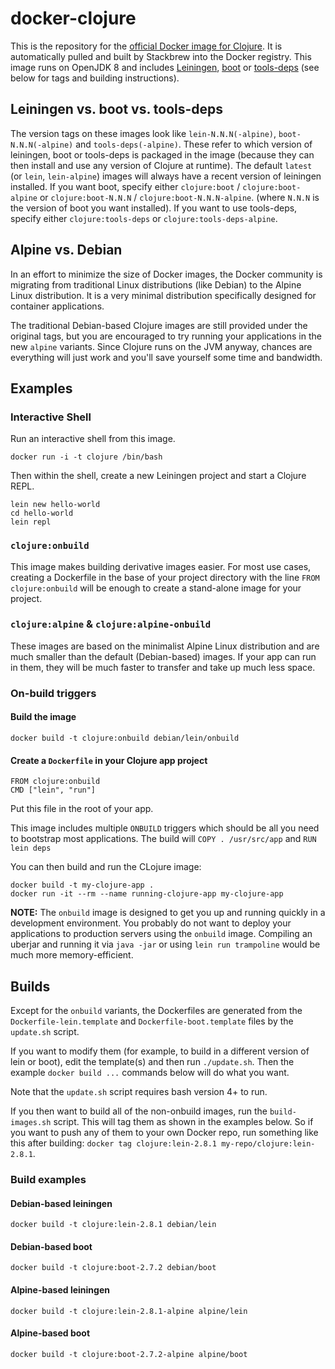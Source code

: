 # docker-clojure

This is the repository for the [official Docker image for Clojure](https://registry.hub.docker.com/_/clojure/).
It is automatically pulled and built by Stackbrew into the Docker registry.
This image runs on OpenJDK 8 and includes [Leiningen](http://leiningen.org), [boot](http://boot-clj.com) or [tools-deps](https://clojure.org/reference/deps_and_cli) (see below for tags and building instructions).

## Leiningen vs. boot vs. tools-deps

The version tags on these images look like `lein-N.N.N(-alpine)`, `boot-N.N.N(-alpine)` and `tools-deps(-alpine)`. These refer to which version of leiningen, boot or tools-deps is packaged in the image (because they can then install and use any version of Clojure at runtime). The default `latest` (or `lein`, `lein-alpine`) images will always have a recent version of leiningen installed. If you want boot, specify either `clojure:boot` / `clojure:boot-alpine` or `clojure:boot-N.N.N` / `clojure:boot-N.N.N-alpine`. (where `N.N.N` is the version of boot you want installed). If you want to use tools-deps, specify either `clojure:tools-deps` or `clojure:tools-deps-alpine`.

## Alpine vs. Debian

In an effort to minimize the size of Docker images, the Docker community is migrating from traditional Linux distributions (like Debian) to the Alpine Linux distribution. It is a very minimal distribution specifically designed for container applications.

The traditional Debian-based Clojure images are still provided under the original tags, but you are encouraged to try running your applications in the new `alpine` variants. Since Clojure runs on the JVM anyway, chances are everything will just work and you'll save yourself some time and bandwidth.

## Examples

### Interactive Shell

Run an interactive shell from this image.

```
docker run -i -t clojure /bin/bash
```

Then within the shell, create a new Leiningen project and start a Clojure REPL.

```
lein new hello-world
cd hello-world
lein repl
```

### `clojure:onbuild`

This image makes building derivative images easier. For most use cases, creating a Dockerfile in the base of your project directory with the line `FROM clojure:onbuild` will be enough to create a stand-alone image for your project.

### `clojure:alpine` & `clojure:alpine-onbuild`

These images are based on the minimalist Alpine Linux distribution and are much smaller than the default (Debian-based) images. If your app can run in them, they will be much faster to transfer and take up much less space.

### On-build triggers

#### Build the image

```
docker build -t clojure:onbuild debian/lein/onbuild
```

#### Create a `Dockerfile` in your Clojure app project

```
FROM clojure:onbuild
CMD ["lein", "run"]
```

Put this file in the root of your app.

This image includes multiple `ONBUILD` triggers which should be all you need to bootstrap most applications. The build will `COPY . /usr/src/app` and `RUN lein deps`

You can then build and run the CLojure image:

```
docker build -t my-clojure-app .
docker run -it --rm --name running-clojure-app my-clojure-app
```

**NOTE:** The `onbuild` image is designed to get you up and running quickly in a development environment. You probably do not want to deploy your applications to production servers using the `onbuild` image. Compiling an uberjar and running it via `java -jar` or using `lein run trampoline` would be much more memory-efficient.

## Builds

Except for the `onbuild` variants, the Dockerfiles are generated from the `Dockerfile-lein.template` and `Dockerfile-boot.template` files by the `update.sh` script.

If you want to modify them (for example, to build in a different version of lein or boot), edit the template(s) and then run `./update.sh`. Then the example `docker build ...` commands below will do what you want.

Note that the `update.sh` script requires bash version 4+ to run.

If you then want to build all of the non-onbuild images, run the
`build-images.sh` script. This will tag them as shown in the
examples below. So if you want to push any of them to your own
Docker repo, run something like this after building:
`docker tag clojure:lein-2.8.1 my-repo/clojure:lein-2.8.1`.

### Build examples

#### Debian-based leiningen

```
docker build -t clojure:lein-2.8.1 debian/lein
```

#### Debian-based boot

```
docker build -t clojure:boot-2.7.2 debian/boot
```

#### Alpine-based leiningen

```
docker build -t clojure:lein-2.8.1-alpine alpine/lein
```

#### Alpine-based boot

```
docker build -t clojure:boot-2.7.2-alpine alpine/boot
```
